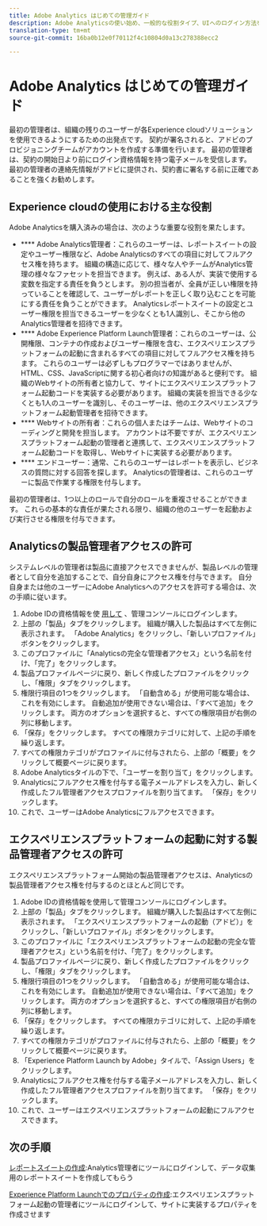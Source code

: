 ```yaml
---
title: Adobe Analytics はじめての管理ガイド
description: Adobe Analyticsの使い始め、一般的な役割タイプ、UIへのログイン方法を説明します。
translation-type: tm+mt
source-git-commit: 16ba0b12e0f70112f4c10804d0a13c278388ecc2

---
```



# Adobe Analytics はじめての管理ガイド

最初の管理者は、組織の残りのユーザーが各Experience cloudソリューションを使用できるようにするための出発点です。 契約が署名されると、アドビのプロビジョニングチームがアカウントを作成する準備を行います。 最初の管理者は、契約の開始日より前にログイン資格情報を持つ電子メールを受信します。 最初の管理者の連絡先情報がアドビに提供され、契約書に署名する前に正確であることを強くお勧めします。

## Experience cloudの使用における主な役割

Adobe Analyticsを購入済みの場合は、次のような重要な役割を果たします。

- **** Adobe Analytics管理者：これらのユーザーは、レポートスイートの設定やユーザー権限など、Adobe Analyticsのすべての項目に対してフルアクセス権を持ちます。 組織の構造に応じて、様々な人やチームがAnalytics管理の様々なファセットを担当できます。 例えば、ある人が、実装で使用する変数を指定する責任を負うとします。 別の担当者が、全員が正しい権限を持っていることを確認して、ユーザーがレポートを正しく取り込むことを可能にする責任を負うことができます。 Analyticsレポートスイートの設定とユーザー権限を担当できるユーザーを少なくとも1人識別し、そこから他のAnalytics管理者を招待できます。
- **** Adobe Experience Platform Launch管理者：これらのユーザーは、公開権限、コンテナの作成およびユーザー権限を含む、エクスペリエンスプラットフォームの起動に含まれるすべての項目に対してフルアクセス権を持ちます。 これらのユーザーは必ずしもプログラマーではありませんが、HTML、CSS、JavaScriptに関する初心者向けの知識があると便利です。 組織のWebサイトの所有者と協力して、サイトにエクスペリエンスプラットフォーム起動コードを実装する必要があります。 組織の実装を担当できる少なくとも1人のユーザーを識別し、そのユーザーは、他のエクスペリエンスプラットフォーム起動管理者を招待できます。
- **** Webサイトの所有者：これらの個人またはチームは、Webサイトのコーディングと開発を担当します。 アカウントは不要ですが、エクスペリエンスプラットフォーム起動の管理者と連携して、エクスペリエンスプラットフォーム起動コードを取得し、Webサイトに実装する必要があります。
- **** エンドユーザー：通常、これらのユーザーはレポートを表示し、ビジネスの質問に対する回答を探します。 Analyticsの管理者は、これらのユーザーに製品で作業する権限を付与します。

最初の管理者は、1つ以上のロールで自分のロールを重複させることができます。 これらの基本的な責任が果たされる限り、組織の他のユーザーを起動および実行させる権限を付与できます。

## Analyticsの製品管理者アクセスの許可

システムレベルの管理者は製品に直接アクセスできませんが、製品レベルの管理者として自分を追加することで、自分自身にアクセス権を付与できます。 自分自身または他のユーザーにAdobe Analyticsへのアクセスを許可する場合は、次の手順に従います。

1. Adobe IDの資格情報を使 [用して](https://adminconsole.adobe.com/) 、管理コンソールにログインします。
1. 上部の「製品」タブをクリックします。 組織が購入した製品はすべて左側に表示されます。 「Adobe Analytics」をクリックし、「新しいプロファイル」ボタンをクリックします。
1. このプロファイルに「Analyticsの完全な管理者アクセス」という名前を付け、「完了」をクリックします。
1. 製品プロファイルページに戻り、新しく作成したプロファイルをクリックし、「権限」タブをクリックします。
1. 権限行項目の1つをクリックします。 「自動含める」が使用可能な場合は、これを有効にします。 自動追加が使用できない場合は、「すべて追加」をクリックします。 両方のオプションを選択すると、すべての権限項目が右側の列に移動します。
1. 「保存」をクリックします。 すべての権限カテゴリに対して、上記の手順を繰り返します。
1. すべての権限カテゴリがプロファイルに付与されたら、上部の「概要」をクリックして概要ページに戻ります。
1. Adobe Analyticsタイルの下で、「ユーザーを割り当て」をクリックします。
1. Analyticsにフルアクセス権を付与する電子メールアドレスを入力し、新しく作成したフル管理者アクセスプロファイルを割り当てます。 「保存」をクリックします。
1. これで、ユーザーはAdobe Analyticsにフルアクセスできます。

## エクスペリエンスプラットフォームの起動に対する製品管理者アクセスの許可

エクスペリエンスプラットフォーム開始の製品管理者アクセスは、Analyticsの製品管理者アクセス権を付与するのとほとんど同じです。

1. Adobe IDの資格情報を使用して管理コンソールにログインします。
1. 上部の「製品」タブをクリックします。 組織が購入した製品はすべて左側に表示されます。 「エクスペリエンスプラットフォームの起動（アドビ）」をクリックし、「新しいプロファイル」ボタンをクリックします。
1. このプロファイルに「エクスペリエンスプラットフォームの起動の完全な管理者アクセス」という名前を付け、「完了」をクリックします。
1. 製品プロファイルページに戻り、新しく作成したプロファイルをクリックし、「権限」タブをクリックします。
1. 権限行項目の1つをクリックします。 「自動含める」が使用可能な場合は、これを有効にします。 自動追加が使用できない場合は、「すべて追加」をクリックします。 両方のオプションを選択すると、すべての権限項目が右側の列に移動します。
1. 「保存」をクリックします。 すべての権限カテゴリに対して、上記の手順を繰り返します。
1. すべての権限カテゴリがプロファイルに付与されたら、上部の「概要」をクリックして概要ページに戻ります。
1. 「Experience Platform Launch by Adobe」タイルで、「Assign Users」をクリックします。
1. Analyticsにフルアクセス権を付与する電子メールアドレスを入力し、新しく作成したフル管理者アクセスプロファイルを割り当てます。 「保存」をクリックします。
1. これで、ユーザーはエクスペリエンスプラットフォームの起動にフルアクセスできます。

## 次の手順

[レポートスイートの作成](create-report-suite.md):Analytics管理者にツールにログインして、データ収集用のレポートスイートを作成してもらう

[Experience Platform Launchでのプロパティの作成](/help/implement/implement-with-launch/create-analytics-property.md):エクスペリエンスプラットフォーム起動の管理者にツールにログインして、サイトに実装するプロパティを作成させます
